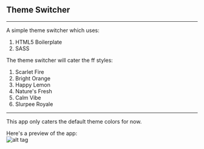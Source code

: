 ## Theme Switcher ##
---
A simple theme switcher which uses:  
1. HTML5 Boilerplate  
2. SASS  

The theme switcher will cater the ff styles:  
1. Scarlet Fire  
2. Bright Orange  
3. Happy Lemon  
4. Nature's Fresh  
5. Calm Vibe  
6. Slurpee Royale  

---
This app only caters the default theme colors for now.  

Here's a preview of the app:  
![alt tag](https://raw.github.com/iamblacksheep/001_theme_switcher/develop/preview.PNG)
